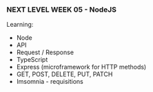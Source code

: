 ### NEXT LEVEL WEEK 05 - NodeJS 

Learning:
- Node 
- API
- Request / Response
- TypeScript
- Express (microframework for HTTP methods)
- GET, POST, DELETE, PUT, PATCH
- Imsomnia - requisitions